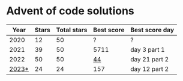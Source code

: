 # Advent of code solutions
Year | Stars | Total stars | Best score | Best score day
--- | --- | --- | --- |--- 
2020 | 12 | 50 | ? | ?
2021 | 39 | 50 | 5711 | day 3 part 1
2022 | 50 | 50 | [44](https://adventofcode.com/2022/leaderboard/day/21) | day 21 part 2
[2023*](# "Year in progress") | 24 | 24 | 157 | day 12 part 2
